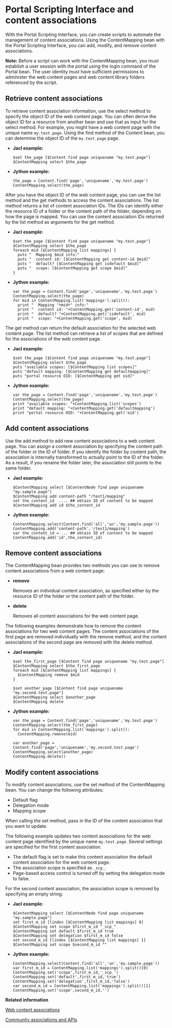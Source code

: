 # Portal Scripting Interface and content associations

With the Portal Scripting Interface, you can create scripts to automate the management of content associations. Using the ContentMapping bean with the Portal Scripting Interface, you can add, modify, and remove content associations.

**Note:** Before a script can work with the ContentMapping bean, you must establish a user session with the portal using the login command of the Portal bean. The user identity must have sufficient permissions to administer the web content pages and web content library folders referenced by the script.

## Retrieve content associations

To retrieve content association information, use the select method to specify the object ID of the web content page. You can often derive the object ID for a resource from another bean and use that as input for the select method. For example, you might have a web content page with the unique name `my.test.page`. Using the find method of the Content bean, you can determine the object ID of the `my.test.page` page.

-   **Jacl example:**

    ```
    $set the_page [$Content find page uniquename "my.test.page"]
    $ContentMapping select $the_page
    ```

-   **Jython example:**

    ```
    the_page = Content.find('page','uniquename','my.test.page')
    ContentMapping.select(the_page)
    ```


After you have the object ID of the web content page, you can use the list method and the get methods to access the content associations. The list method returns a list of content association IDs. The IDs can identify either the resource ID of a folder or the content path of the folder, depending on how the page is mapped. You can use the content association IDs returned by the list method as arguments for the get method.

-   **Jacl example:**

    ```
    $set the_page [$Content find page uniquename "my.test.page"]
    $ContentMapping select $the_page
    foreach mid [$ContentMapping list mappings] {
      puts "  Mapping $mid info:"
      puts "  content id: [$ContentMapping get content-id $mid]"
      puts "  default? [$ContentMapping get isdefault $mid]"
      puts "  scope: [$ContentMapping get scope $mid]"
    }
    ```

-   **Jython example:**

    ```
    var the_page = Content.find('page','uniquename','my.test.page')
    ContentMapping.select(the_page)
    for mid in ContentMapping.list('mappings').split():
      print "  Mapping "+mid+" info:"
      print "  content id: "+ContentMapping.get('content-id', mid)
      print "  default? "+ContentMapping.get('isdefault', mid)
      print "  scope: "+ContentMapping.get('scope', mid)
    
    ```


The get method can return the default association for the selected web content page. The list method can retrieve a list of scopes that are defined for the associations of the web content page.

-   **Jacl example:**

    ```
    $set the_page [$Content find page uniquename "my.test.page"]
    $ContentMapping select $the_page
    puts "available scopes: [$ContentMapping list scopes]"
    puts "default mapping: [$ContentMapping get defaultmapping]"
    puts "portal resource OID: [$ContentMapping get oid]"
    ```

-   **Jython example:**

    ```
    var the_page = Content.find('page','uniquename','my.test.page')
    ContentMapping.select(the_page)
    print "available scopes: "+ContentMapping.list('scopes')
    print "default mapping: "+ContentMapping.get('defaultmapping')
    print "portal resource OID: "+ContentMapping.get('oid')
    ```


## Add content associations

Use the add method to add new content associations to a web content page. You can assign a content association by specifying the content path of the folder or the ID of folder. If you identify the folder by content path, the association is internally transformed to actually point to the ID of the folder. As a result, if you rename the folder later, the association still points to the same folder.

-   **Jacl example:**

    ```
    $ContentMapping select [$ContentNode find page uniquename "my.sample.page"]
    $ContentMapping add content-path "/test1/mapping" 
    set the_content_id  .... ## obtain ID of content to be mapped 
    $ContentMapping add id $the_content_id
    ```

-   **Jython example:**

    ```
    ContentMapping.select(Content.find('all','un','my.sample.page'))
    ContentMapping.add('content-path','/test1/mapping') 
    var the_content_id = ... ## obtain ID of content to be mapped 
    ContentMapping.add('id',the_content_id) 
    ```


## Remove content associations

The ContentMapping bean provides two methods you can use to remove content associations from a web content page:

-   **remove**

    Removes an individual content association, as specified either by the resource ID of the folder or the content path of the folder.

-   **delete**

    Removes all content associations for the web content page.


The following examples demonstrate how to remove the content associations for two web content pages. The content associations of the first page are removed individually with the remove method, and the content associations of the second page are removed with the delete method.

-   **Jacl example:**

    ```
    $set the_first_page [$Content find page uniquename "my.test.page"]
    $ContentMapping select $the_first_page
    foreach mid [$ContentMapping list mappings] {
      $ContentMapping remove $mid
    }
    
    $set another_page [$Content find page uniquename "my.second.test.page"]
    $ContentMapping select $another_page
    $ContentMapping delete
    ```

-   **Jython example:**

    ```
    var the_page = Content.find('page','uniquename','my.test.page')
    ContentMapping.select(the_first_page)
    for mid in ContentMapping.list('mappings').split():
      ContentMapping.remove(mid)
    
    var another_page = Content.find('page','uniquename','my.second.test.page')
    ContentMapping.select(another_page)
    ContentMapping.delete()
    ```


## Modify content associations

To modify content associations, use the set method of the ContentMapping bean. You can change the following attributes:

-   Default flag
-   Delegation mode
-   Mapping scope

When calling the set method, pass in the ID of the content association that you want to update.

The following example updates two content associations for the web content page identified by the unique name `my.test.page`. Several settings are specified for the first content association:

-   The default flag is set to make this content association the default content association for the web content page.
-   The association scope is specified as `_scp_`.
-   Page-based access control is turned off by setting the delegation mode to false.

For the second content association, the association scope is removed by specifying an empty string.

-   **Jacl example:**

    ```
    $ContentMapping select [$ContentNode find page uniquename "my.sample.page"]
    set first_m_id [lindex [$ContentMapping list mappings] 0] 
    $ContentMapping set scope $first_m_id "_scp_"
    $ContentMapping set default $first_m_id true
    $ContentMapping set delegation $first_m_id false
    set second_m_id [lindex [$ContentMapping list mappings] 1] 
    $ContentMapping set scope $second_m_id ""
    ```

-   **Jython example:**

    ```
    ContentMapping.select(Content.find('all','un','my.sample.page'))
    var first_m_id = ContentMapping.list('mappings').split()[0]
    ContentMapping.set('scope',first_m_id,'_scp_')
    ContentMapping.set('default',first_m_id,'true')
    ContentMapping.set('delegation',first_m_id,'false')
    var second_m_id = ContentMapping.list('mappings').split()[1]
    ContentMapping.set('scope',second_m_id,'')
    ```



**Related information**  


[Web content associations](../wcm/wcm_delivery_contentmap_about.md)

[Community associations and APIs](../admin-system/commpages_access_apis.md)

